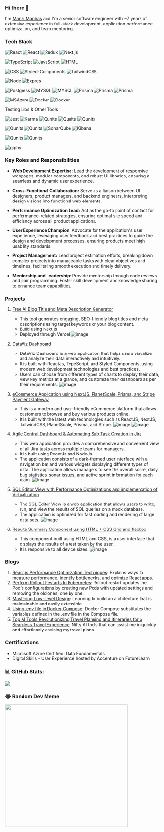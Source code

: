 ### Hi there 👋

I'm [Mansi Manhas](https://www.linkedin.com/in/mansimanhas/) and I'm a senior software engineer with ~7 years of extensive experience in full-stack development, application performance optimization, and team mentoring.

### Tech Stack 

![React](https://img.shields.io/badge/-React-000?&logo=React)
![React](https://img.shields.io/badge/-ReactQuery-000?&logo=ReactQuery)
![Redux](https://img.shields.io/badge/-Redux-000?&logo=Redux)
![Next.js](https://img.shields.io/badge/-Next.js-000?&logo=Next.js)

![TypeScript](https://img.shields.io/badge/-TypeScript-000?&logo=TypeScript)
![JavaScript](https://img.shields.io/badge/-JavaScript-000?&logo=JavaScript)
![HTML](https://img.shields.io/badge/-HTML-000?&logo=HTML)

![CSS](https://img.shields.io/badge/-CSS-000?&logo=CSS)
![Styled-Components](https://img.shields.io/badge/-StyledComponents-000?&logo=StyledComponents)
![TailwindCSS](https://img.shields.io/badge/-TailwindCSS-000?&logo=tailwindcss)

![Node](https://img.shields.io/badge/-NodeJs-000?&logo=NodeJs)
![Expres](https://img.shields.io/badge/-Express-000?&logo=Express)

![Postgress](https://img.shields.io/badge/-PostgreSQL-000?&logo=PostgreSQL)
![MYSQL](https://img.shields.io/badge/-MYSQL-000?&logo=MYSQL)
![MYSQL](https://img.shields.io/badge/-MongoDB-000?&logo=MongoDB)
![Prisma](https://img.shields.io/badge/-Prisma-000?&logo=prisma)
![Prisma](https://img.shields.io/badge/-REST-000?&logo=REST)
![Prisma](https://img.shields.io/badge/-GraphQL-000?&logo=GraphQL)

![MSAzure](https://img.shields.io/badge/-MSAzure-000?&logo=Azure)
![Docker](https://img.shields.io/badge/-Docker-000?&logo=Docker)
![Docker](https://img.shields.io/badge/-Kubernetes-000?&logo=Kubernetes)

Testing Libs & Other Tools

![Jest](https://img.shields.io/badge/-Jest-000?&logo=Jest)
![Karma](https://img.shields.io/badge/-Karma-000?&logo=Karma)
![Qunits](https://img.shields.io/badge/-Qunits-000?&logo=Qunit)
![Qunits](https://img.shields.io/badge/-Cypress-000?&logo=Cypress)
![Qunits](https://img.shields.io/badge/-Mocha-000?&logo=Mocha)

![Qunits](https://img.shields.io/badge/-Git-000?&logo=Git)
![Qunits](https://img.shields.io/badge/-Github-000?&logo=Github)
![SonarQube](https://img.shields.io/badge/-SonarQube-000?&logo=SonarQube)
![Kibana](https://img.shields.io/badge/-Kibana-000?&logo=Kibana)

![Qunits](https://img.shields.io/badge/-Jira-000?&logo=Jira)
![Qunits](https://img.shields.io/badge/-Trello-000?&logo=Trello)

![giphy](https://user-images.githubusercontent.com/18692751/219429648-5ca7da55-ed8b-47b1-82fb-80714eafb819.gif)

### Key Roles and Responsibilities
- **Web Development Expertise:** Lead the development of responsive webpages, modular components, and robust UI libraries, ensuring a seamless and dynamic user experience.

- **Cross-Functional Collaboration:** Serve as a liaison between UI designers, product managers, and backend engineers, interpreting design visions into functional web elements.

- **Performance Optimization Lead:** Act as the go-to point of contact for performance-related strategies, ensuring optimal site speed and efficiency across all product applications.

- **User Experience Champion:** Advocate for the application's user experience, leveraging user feedback and best practices to guide the design and development processes, ensuring products meet high usability standards.

- **Project Management:** Lead project estimation efforts, breaking down complex projects into manageable tasks with clear objectives and timelines, facilitating smooth execution and timely delivery.

- **Mentorship and Leadership:** Provide mentorship through code reviews and pair programming. Foster skill development and knowledge sharing to enhance team capabilities.

### Projects

1. [Free AI Blog Title and Meta Description Generator](https://github.com/mansi-manhas/free-ai-blog-title-and-meta-description-generator/)
      - This tool generates engaging, SEO-friendly blog titles and meta descriptions using target keywords or your blog content.
      - Build using Next.js
      - Deployed through Vercel
   ![image](https://github.com/mansi-manhas/free-ai-blog-title-and-meta-description-generator/assets/18692751/c078f1bd-8df7-4859-8fe8-e03f73ec2390)

3. [DataViz Dashboard](https://github.com/mansi-manhas/dashboard)
     - DataViz Dashboard is a web application that helps users visualize and analyze their data interactively and intuitively.
     - It is built with ReactJs, TypeScript, and Styled Components, using modern web development technologies and best practices.
     - Users can choose from different types of charts to display their data, view key metrics at a glance, and customize their dashboard as per their requirements.
   ![image](https://user-images.githubusercontent.com/18692751/235984722-f0a6d53c-fd04-48a9-84bb-184f80c60778.png)

4. [eCommerce Application using NextJS, PlanetScale, Prisma, and Stripe Payment Gateway](https://github.com/mansi-manhas/ecommerce-website-using-nextjs-planetscale-prisma-and-stripe/tree/main)
     - This is a modern and user-friendly eCommerce platform that allows customers to browse and buy various products online.
     - It is built with the latest web technologies such as ReactJS, NextJS, TailwindCSS, PlanetScale, Prisma, and Stripe.
   ![image](https://github.com/mansi-manhas/mansi-manhas/assets/18692751/74d4d6ea-4e6b-4958-a3aa-86c2d7f90519)
   ![image](https://github.com/mansi-manhas/mansi-manhas/assets/18692751/45914a75-6d9e-4ecb-9f2c-a2e3255cce1a)


5. [Agile Central Dashboard & Automating Sub Task Creation in Jira](https://github.com/mansi-manhas/jira-board-daily-scrum)
     - This web application provides a comprehensive and convenient view of all Jira tasks across multiple teams for managers.
     - It is built using ReactJs and NodeJs.
     - The application consists of a dark-themed user interface with a navigation bar and various widgets displaying different types of data. The application allows managers to see the overall score, daily bug statistics, sonar issues, and active sprint information for each team.
   ![image](https://user-images.githubusercontent.com/18692751/219423213-b048ce86-d0d7-4890-97e5-c35469c2f92b.png)

6. [SQL Editor View with Performance Optimizations and implementation of Virtualization](https://github.com/mansi-manhas/sql-query-editor-view)
     - The SQL Editor View is a web application that allows users to write, run, and view the results of SQL queries on a mock database.
     - The application is optimized for fast loading and rendering of large data sets.
   ![image](https://user-images.githubusercontent.com/18692751/236386041-0f763645-49e7-4abe-920d-a350554845a0.png)

7. [Results Summary Component using HTML + CSS Grid and flexbox](https://github.com/mansi-manhas/result-summary-component-using-css-grid-and-flexbox)
     - This component built using HTML and CSS, is a user interface that displays the results of a test taken by the user.
     - It is responsive to all device sizes. 
   ![image](https://user-images.githubusercontent.com/18692751/235986292-d19c0f00-558b-4b97-95d0-b9eda811c5b6.png)


### Blogs

1. [React.js Performance Optimization Techniques](https://levelup.gitconnected.com/react-js-performance-optimization-techniques-39728d89e56e): Explains ways to measure performance, identify bottlenecks, and optimize React apps.
2. [Perform Rollout Restarts In Kubernetes](https://www.warp.dev/terminus/kubectl-rollout-restart): Rollout restart updates the Pod's configurations by creating new Pods with updated settings and removing the old ones, one by one.
3. [Mastering Low-Level Design](https://levelup.gitconnected.com/mastering-low-level-design-technical-interviews-tips-and-resources-1df00522d334): Learning to build an architecture that is maintainable and easily extensible.
4. [Using .env file in Docker Compose](https://www.warp.dev/terminus/docker-compose-env-file): Docker Compose substitutes the variables defined in the .env file in the Compose file.
5. [Top AI Tools Revolutionizing Travel Planning and Itineraries for a Seamless Travel Experience](https://medium.com/geekculture/top-ai-tools-revolutionizing-travel-planning-and-itineraries-for-a-seamless-travel-experience-6c5635f1039): Nifty AI tools that can assist me in quickly and effortlessly devising my travel plans

### Certifications

- Microsoft Azure Certified: Data Fundamentals
- Digital Skills - User Experience hosted by Accenture on FutureLearn

### 📊 GitHub Stats:
![](https://github-readme-stats.vercel.app/api/top-langs/?username=mansi-manhas&theme=dark&hide_border=false&include_all_commits=true&count_private=false&layout=compact)

### 😂 Random Dev Meme
<img src='https://memer-new.vercel.app/' style="height: 400px;"/>

<!--
**mansi-manhas/mansi-manhas** is a ✨ _special_ ✨ repository because its `README.md` (this file) appears on your GitHub profile.

Here are some ideas to get you started:

- 🔭 I’m currently working on ...
- 🌱 I’m currently learning ...
- 👯 I’m looking to collaborate on ...
- 🤔 I’m looking for help with ...
- 💬 Ask me about ...
- 📫 How to reach me: ...
- 😄 Pronouns: ...
- ⚡ Fun fact: ...
-->
